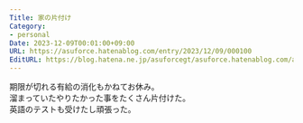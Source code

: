 ```yaml
---
Title: 家の片付け
Category:
- personal
Date: 2023-12-09T00:01:00+09:00
URL: https://asuforce.hatenablog.com/entry/2023/12/09/000100
EditURL: https://blog.hatena.ne.jp/asuforcegt/asuforce.hatenablog.com/atom/entry/6801883189065231376
---
```


期限が切れる有給の消化もかねてお休み。  
溜まっていたやりたかった事をたくさん片付けた。  
英語のテストも受けたし頑張った。
